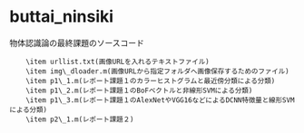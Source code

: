 # buttai_ninsiki
物体認識論の最終課題のソースコード

        \item urllist.txt(画像URLを入れるテキストファイル)
        \item img\_dloader.m(画像URLから指定フォルダへ画像保存するためのファイル)
        \item p1\_1.m(レポート課題１のカラーヒストグラムと最近傍分類による分類)
        \item p1\_2.m(レポート課題１のBoFベクトルと非線形SVMによる分類)
        \item p1\_3.m(レポート課題１のAlexNetやVGG16などによるDCNN特徴量と線形SVMによる分類)
        \item p2\_1.m(レポート課題２)
